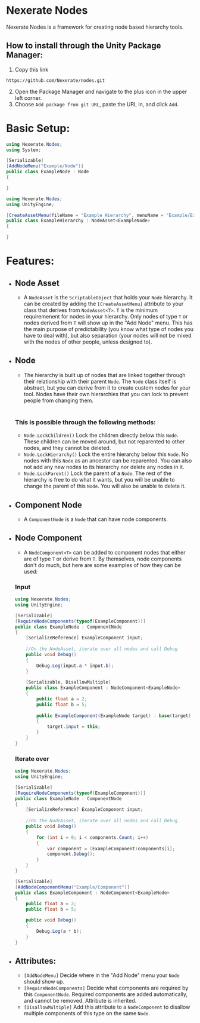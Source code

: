 # Nexerate Nodes
Nexerate Nodes is a framework for creating node based hierarchy tools. 

## How to install through the Unity Package Manager:
1. Copy this link
```
https://github.com/Nexerate/nodes.git
```
2. Open the Package Manager and navigate to the plus icon in the upper left corner.
3. Choose `Add package from git URL`, paste the URL in, and click `Add`.

# Basic Setup:
```csharp
using Nexerate.Nodes;
using System;

[Serializable]
[AddNodeMenu("Example/Node")]
public class ExampleNode : Node 
{

}
```

```csharp
using Nexerate.Nodes;
using UnityEngine;

[CreateAssetMenu(fileName = "Example Hierarchy", menuName = "Example/Example Hierarchy")]
public class ExampleHierarchy : NodeAsset<ExampleNode> 
{

}
```

# Features:
- ## Node Asset
    - A `NodeAsset` is the `ScriptableObject` that holds your `Node` hierarchy. It can be created by adding the `[CreateAssetMenu]` 
    attribute to your class that derives from `NodeAsset<T>`. `T` is the minimum requiremenent for nodes in your hierarchy. Only nodes of type `T` or nodes derived from `T` 
    will show up in the "Add Node" menu. This has the main purpose of predictability (you know what type of nodes you have to deal with), but also separation 
    (your nodes will not be mixed with the nodes of other people, unless designed to).
- ## Node
    - The hierarchy is built up of nodes that are linked together through their relationship with their parent `Node`. 
    The `Node` class itself is abstract, but you can derive from it to create custom nodes for your tool. Nodes have their own hierarchies 
    that you can lock to prevent people from changing them. <br><br>
    
    ### This is possible through the following methods:
    - `Node.LockChildren()` Lock the children directly below this `Node`. These children can be moved around, but not reparented to other nodes, and they cannot be deleted.
    - `Node.LockHierarchy()` Lock the entire hierarchy below this `Node`. No nodes with this `Node` as an ancestor can be reparented. You can also not add any new nodes to its 
    hierarchy nor delete any nodes in it.
    - `Node.LockParent()` Lock the parent of a `Node`. The rest of the hierarchy is free to do what it wants, but you will be unable to change the parent of this `Node`. 
    You will also be unable to delete it.
- ## Component Node
    - A `ComponentNode` is a `Node` that can have node components.
- ## Node Component
    - A `NodeComponent<T>` can be added to component nodes that either are of type `T` or derive from `T`. By themselves, node components don't do much, 
    but here are some examples of how they can be used:
    ### Input
    ```csharp
    using Nexerate.Nodes;
    using UnityEngine;
    
    [Serializable]
    [RequireNodeComponents(typeof(ExampleComponent))]
    public class ExampleNode : ComponentNode
    {
        [SerializeReference] ExampleComponent input;
        
        //On the NodeAsset, iterate over all nodes and call Debug
        public void Debug()
        {
            Debug.Log(input.a * input.b);
        }
        
        [Serializable, DisallowMultiple]
        public class ExampleComponent : NodeComponent<ExampleNode>
        {
            public float a = 2;
            public float b = 5;
            
            public ExampleComponent(ExampleNode target) : base(target)
            {
                target.input = this;
            }
        }
    }
    ```
    ### Iterate over
    ```csharp
    using Nexerate.Nodes;
    using UnityEngine;
    
    [Serializable]
    [RequireNodeComponents(typeof(ExampleComponent))]
    public class ExampleNode : ComponentNode
    {
        [SerializeReference] ExampleComponent input;
        
        //On the NodeAsset, iterate over all nodes and call Debug
        public void Debug()
        {
            for (int i = 0; i < components.Count; i++)
            {
                var component = (ExampleComponent)components[i];
                component.Debug();
            }
        }
    }
    
    [Serializable]
    [AddNodeComponentMenu("Example/Component")]
    public class ExampleComponent : NodeComponent<ExampleNode>
    {
        public float a = 2;
        public float b = 5;

        public void Debug()
        {
            Debug.Log(a * b);
        }
    }
    ```
    
- ## Attributes:
    - `[AddNodeMenu]` Decide where in the "Add Node" menu your `Node` should show up.
    - `[RequireNodeComponents]` Decide what components are required by this `ComponentNode`. Required components are added automatically, and cannot be removed. 
        Attribute is inherited.
    - `[DisallowMultiple]` Add this attribute to a `NodeComponent` to disallow multiple components of this type on the same `Node`.
